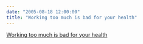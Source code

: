 ```yaml
---
date: "2005-08-18 12:00:00"
title: "Working too much is bad for your health"
---
```


[Working too much is bad for your health](/lemire/blog/2005/08-18-working-too-much-is-bad-for-your-health)


